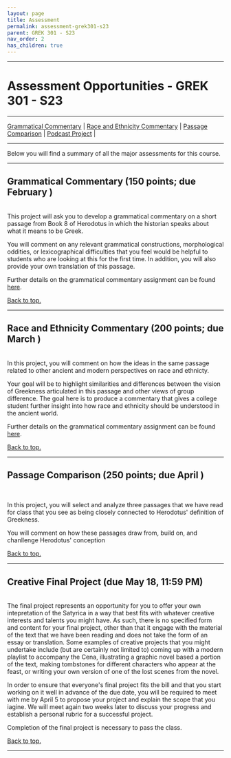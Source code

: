```yaml
---
layout: page
title: Assessment
permalink: assessment-grek301-s23
parent: GREK 301 - S23
nav_order: 2
has_children: true
---
```

***

# Assessment Opportunities - GREK 301 - S23

***

[Grammatical Commentary](#grammatical-commentary) \| [Race and Ethnicity Commentary](#race-ethnicity-commentary) \| [Passage Comparison](#passage-comparison) \| [Podcast Project](#podcast-project) \|

***

Below you will find a summary of all the major assessments for this course. 

***

## Grammatical Commentary (150 points; due February )
&nbsp;  
This project will ask you to develop a grammatical commentary on a short passage from Book 8 of Herodotus in which the historian speaks about what it means to be Greek. 

You will comment on any relevant grammatical constructions, morphological oddities, or lexicographical difficulties that you feel would be helpful to students who are looking at this for the first time. In addition, you will also provide your own translation of this passage.

Further details on the grammatical commentary  assignment can be found [here](link).

[Back to top.](#top)

***

## Race and Ethnicity Commentary (200 points; due March )
&nbsp;  
In this project, you will comment on how the ideas in the same passage related to other ancient and modern perspectives on race and ethnicty. 

Your goal will be to highlight similarities and differences between the vision of Greekness articulated in this passage and other views of group difference. The goal here is to produce a commentary that gives a college student further insight into how race and ethnicity should be understood in the ancient world. 

Further details on the grammatical commentary  assignment can be found [here](link).

[Back to top.](#top)

***

## Passage Comparison (250 points; due April )
&nbsp;  

In this project, you will select and analyze three passages that we have read for class that you see as being closely connected to Herodotus' definition of Greekness. 

You will comment on how these passages draw from, build on, and chanllenge Herodotus' conception 

[Back to top.](#top)

***

## Creative Final Project (due May 18, 11:59 PM)
&nbsp;  
The final project represents an opportunity for you to offer your own intepretation of the Satyrica in a way that best fits with whatever creative interests and talents you might have. As such, there is no specified form and content for your final project, other than that it engage with the material of the text that we have been reading and does not take the form of an essay or translation. Some examples of creative projects that you might undertake include (but are certainly not limited to) coming up with a modern playlist to accompany the Cena, illustrating a graphic novel based a portion of the text, making tombstones for different characters who appear at the feast, or writing your own version of one of the lost scenes from the novel.

In order to ensure that everyone's final project fits the bill and that you start working on it well in advance of the due date, you will be required to meet with me by April 5 to propose your project and explain the scope that you iagine. We will meet again two weeks later to discuss your progress and establish a personal rubric for a successful project.

Completion of the final project is necessary to pass the class.

[Back to top.](#top)

***
